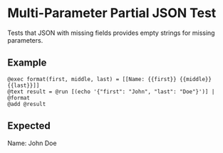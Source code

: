 # Multi-Parameter Partial JSON Test

Tests that JSON with missing fields provides empty strings for missing parameters.

## Example

```mlld
@exec format(first, middle, last) = [[Name: {{first}} {{middle}} {{last}}]]
@text result = @run [(echo '{"first": "John", "last": "Doe"}')] | @format
@add @result
```

## Expected

Name: John  Doe